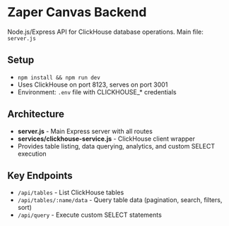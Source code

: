 # Zaper Canvas Backend

Node.js/Express API for ClickHouse database operations. Main file: `server.js`

## Setup
- `npm install && npm run dev`
- Uses ClickHouse on port 8123, serves on port 3001
- Environment: `.env` file with CLICKHOUSE_* credentials

## Architecture
- **server.js** - Main Express server with all routes
- **services/clickhouse-service.js** - ClickHouse client wrapper
- Provides table listing, data querying, analytics, and custom SELECT execution

## Key Endpoints
- `/api/tables` - List ClickHouse tables
- `/api/tables/:name/data` - Query table data (pagination, search, filters, sort)
- `/api/query` - Execute custom SELECT statements
